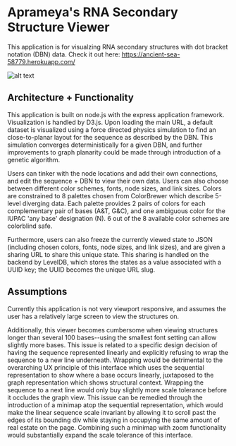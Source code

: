 # Aprameya's RNA Secondary Structure Viewer

This application is for visualzing RNA secondary structures with dot bracket notation (DBN) data. 
Check it out here: https://ancient-sea-58779.herokuapp.com/

![alt text](https://image.prntscr.com/image/c6595e598e154a028c03b9d973eff604.png)

## Architecture + Functionality
This application is built on node.js with the express application framework. Visualization is handled by D3.js. 
Upon loading the main URL, a default dataset is visualized using a force directed physics simulation to find an close-to-planar layout for the sequence as described by the DBN. This simulation converges deterministically for a given DBN, and further improvements to graph planarity could be made through introduction of a genetic algorithm.

Users can tinker with the node locations and add their own connections, and edit the sequence + DBN to view their own data. Users can also choose between different color schemes, fonts, node sizes, and link sizes. Colors are constrained to 8 palettes chosen from ColorBrewer which describe 5-level diverging data. Each palette provides 2 pairs of colors for each complementary pair of bases (A&T, G&C), and one ambiguous color for the IUPAC 'any base' designation (N). 6 out of the 8 available color schemes are colorblind safe.

Furthermore, users can also freeze the currently viewed state to JSON (including chosen colors, fonts, node sizes, and link sizes), and are given a sharing URL to share this unique state. This sharing is handled on the backend by LevelDB, which stores the states as a value associated with a UUID key; the UUID becomes the unique URL slug.

## Assumptions
Currently this application is not very viewport responsive, and assumes the user has a relatively large screen to view the structures on. 

Additionally, this viewer becomes cumbersome when viewing structures longer than several 100 bases--using the smallest font setting can allow slightly more bases. This issue is related to a specific design decision of having the sequence represented linearly and explicitly refusing to wrap the sequence to a new line underneath. Wrapping would be detrimental to the overarching UX principle of this interface which uses the sequential representation to show where a base occurs linearly, juxtaposed to the graph representation which shows structural context. 
Wrapping the sequence to a next line would only buy slightly more scale tolerance before it occludes the graph view. This issue can be remedied through the introduction of a minimap atop the sequential representation, which would make the linear sequence scale invariant by allowing it to scroll past the edges of its bounding div while staying in occupying the same amount of real estate on the page. Combining such a minimap with zoom functionality would substantially expand the scale tolerance of this interface.
